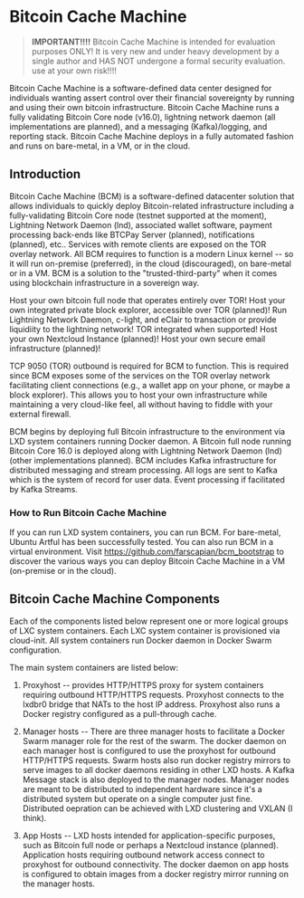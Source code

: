 
# Bitcoin Cache Machine

> **IMPORTANT!!!!**
> Bitcoin Cache Machine is intended for evaluation purposes ONLY!
> It is very new and under heavy development by a single author
> and HAS NOT undergone a formal security evaluation.
> use at your own risk!!!!

Bitcoin Cache Machine is a software-defined data center designed for individuals wanting assert control over their financial sovereignty by running and using their own bitcoin infrastructure. Bitcoin Cache Machine runs a fully validating Bitcoin Core node (v16.0), lightning network daemon (all implementations are planned), and a messaging (Kafka)/logging, and reporting stack. Bitcoin Cache Machine deploys in a fully automated fashion and runs on bare-metal, in a VM, or in the cloud.

## Introduction

Bitcoin Cache Machine (BCM) is a software-defined datacenter solution that allows individuals to quickly deploy Bitcoin-related infrastructure including a fully-validating Bitcoin Core node (testnet supported at the moment), Lightning Network Daemon (lnd), associated wallet software, payment processing back-ends like BTCPay Server (planned), notifications (planned), etc.. Services with remote clients are exposed on the TOR overlay network. All BCM requires to function is a modern Linux kernel -- so it will run on-premise (preferred), in the cloud (discouraged), on bare-metal or in a VM. BCM is a solution to the "trusted-third-party" when it comes using blockchain infrastructure in a sovereign way.

Host your own bitcoin full node that operates entirely over TOR!
Host your own integrated private block explorer, accessible over TOR (planned)!
Run Lightning Network Daemon, c-light, and eClair to transaction or provide liquidiity to the lightning network!  TOR integrated when supported!
Host your own Nextcloud Instance (planned)!
Host your own secure email infrastructure (planned)!

TCP 9050 (TOR) outbound is required for BCM to function. This is required since BCM exposes some of the services on the TOR overlay network facilitating client connections (e.g., a wallet app on your phone, or maybe a block explorer). This allows you to host your own infrastructure while maintaining a very cloud-like feel, all without having to fiddle with your external firewall.

BCM begins by deploying full Bitcoin infrastructure to the environment via LXD system containers running Docker daemon. A Bitcoin full node running Bitcoin Core 16.0 is deployed along with Lightning Network Daemon (lnd) (other implementations planned). BCM includes Kafka infrastructure for distributed messaging and stream processing. All logs are sent to Kafka which is the system of record for user data. Event processing if facilitated by Kafka Streams.

### How to Run Bitcoin Cache Machine

If you can run LXD system containers, you can run BCM. For bare-metal, Ubuntu Artful has been successfully tested. You can also run BCM in a virtual environment. Visit https://github.com/farscapian/bcm_bootstrap to discover the various ways you can deploy Bitcoin Cache Machine in a VM (on-premise or in the cloud).

## Bitcoin Cache Machine Components

Each of the components listed below represent one or more logical groups of LXC system containers. Each LXC system container is provisioned via cloud-init. All system containers run Docker daemon in Docker Swarm configuration.

The main system containers are listed below:

1. Proxyhost -- provides HTTP/HTTPS proxy for system containers requiring outbound HTTP/HTTPS requests. Proxyhost connects to the lxdbr0 bridge that NATs to the host IP address. Proxyhost also runs a Docker registry configured as a pull-through cache.

2. Manager hosts -- There are three manager hosts to facilitate a Docker Swarm manager role for the rest of the swarm. The docker daemon on each manager host is configured to use the proxyhost for outbound HTTP/HTTPS requests. Swarm hosts also run docker registry mirrors to serve images to all docker daemons residing in other LXD hosts. A Kafka Message stack is also deployed to the manager nodes. Manager nodes are meant to be distributed to independent hardware since it's a distributed system but operate on a single computer just fine. Distributed oepration can be achieved with LXD clustering and VXLAN (I think).

3. App Hosts -- LXD hosts intended for application-specific purposes, such as Bitcoin full node or perhaps a Nextcloud instance (planned).  Application hosts requiring outbound network access connect to proxyhost for outbound connectivity. The docker daemon on app hosts is configured to obtain images from a docker registry mirror running on the manager hosts.

